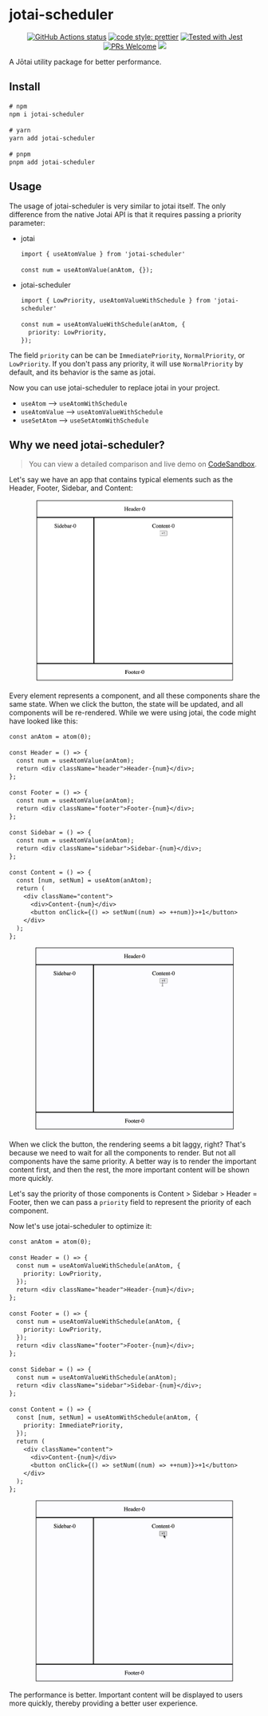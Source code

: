 # jotai-scheduler

<p align="center">
  <a href="https://github.com/jotaijs/jotai-scheduler/blob/main/.github/workflows/test.yml"><img src="https://github.com/jotaijs/jotai-scheduler/actions/workflows/test.yml/badge.svg" alt="GitHub Actions status"></a>
  <a href= "https://github.com/prettier/prettier"><img alt="code style: prettier" src="https://img.shields.io/badge/code_style-prettier-ff69b4.svg"></a>
  <a href="https://github.com/facebook/jest"><img src="https://img.shields.io/badge/tested_with-jest-99424f.svg" alt="Tested with Jest"></a>
  <a href="CONTRIBUTING.md#pull-requests"><img src="https://img.shields.io/badge/PRs-welcome-brightgreen.svg" alt="PRs Welcome"></a>
  <a href="#license"><img src="https://img.shields.io/github/license/sourcerer-io/hall-of-fame.svg?colorB=ff0000"></a>
</p>

A Jōtai utility package for better performance.

## Install

```
# npm
npm i jotai-scheduler

# yarn
yarn add jotai-scheduler

# pnpm
pnpm add jotai-scheduler
```

## Usage

The usage of jotai-scheduler is very similar to jotai itself. The only difference from the native Jotai API is that it requires passing a priority parameter:

- jotai

  ```
  import { useAtomValue } from 'jotai-scheduler'

  const num = useAtomValue(anAtom, {});
  ```

- jotai-scheduler

  ```
  import { LowPriority, useAtomValueWithSchedule } from 'jotai-scheduler'

  const num = useAtomValueWithSchedule(anAtom, {
    priority: LowPriority,
  });
  ```

The field `priority` can be can be `ImmediatePriority`, `NormalPriority`, or `LowPriority`. If you don't pass any priority, it will use `NormalPriority` by default, and its behavior is the same as jotai.

Now you can use jotai-scheduler to replace jotai in your project.

- `useAtom` --> `useAtomWithSchedule`
- `useAtomValue` --> `useAtomValueWithSchedule`
- `useSetAtom` --> `useSetAtomWithSchedule`

## Why we need jotai-scheduler?

> You can view a detailed comparison and live demo on [CodeSandbox](https://codesandbox.io/p/sandbox/jotai-scheduler-6ryg9z).

Let's say we have an app that contains typical elements such as the Header, Footer, Sidebar, and Content:

<div align="center">
  <img src="./img/demo.png" width="400">
</div>

Every element represents a component, and all these components share the same state. When we click the button, the state will be updated, and all components will be re-rendered. While we were using jotai, the code might have looked like this:

```
const anAtom = atom(0);

const Header = () => {
  const num = useAtomValue(anAtom);
  return <div className="header">Header-{num}</div>;
};

const Footer = () => {
  const num = useAtomValue(anAtom);
  return <div className="footer">Footer-{num}</div>;
};

const Sidebar = () => {
  const num = useAtomValue(anAtom);
  return <div className="sidebar">Sidebar-{num}</div>;
};

const Content = () => {
  const [num, setNum] = useAtom(anAtom);
  return (
    <div className="content">
      <div>Content-{num}</div>
      <button onClick={() => setNum((num) => ++num)}>+1</button>
    </div>
  );
};
```

<div align="center">
  <img src="./img/before-optimization.gif" width="400">
</div>

When we click the button, the rendering seems a bit laggy, right? That's because we need to wait for all the components to render. But not all components have the same priority. A better way is to render the important content first, and then the rest, the more important content will be shown more quickly.

Let's say the priority of those components is Content > Sidebar > Header = Footer, then we can pass a `priority` field to represent the priority of each component.

Now let's use jotai-scheduler to optimize it:

```
const anAtom = atom(0);

const Header = () => {
  const num = useAtomValueWithSchedule(anAtom, {
    priority: LowPriority,
  });
  return <div className="header">Header-{num}</div>;
};

const Footer = () => {
  const num = useAtomValueWithSchedule(anAtom, {
    priority: LowPriority,
  });
  return <div className="footer">Footer-{num}</div>;
};

const Sidebar = () => {
  const num = useAtomValueWithSchedule(anAtom);
  return <div className="sidebar">Sidebar-{num}</div>;
};

const Content = () => {
  const [num, setNum] = useAtomWithSchedule(anAtom, {
    priority: ImmediatePriority,
  });
  return (
    <div className="content">
      <div>Content-{num}</div>
      <button onClick={() => setNum((num) => ++num)}>+1</button>
    </div>
  );
};
```

<div align="center">
  <img src="./img/after-optimization.gif" width="400">
</div>

The performance is better. Important content will be displayed to users more quickly, thereby providing a better user experience.
